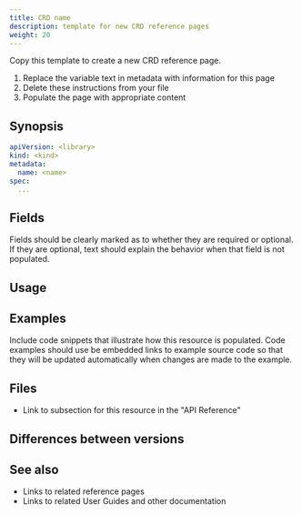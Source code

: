 ```yaml
---
title: CRD name
description: template for new CRD reference pages
weight: 20
---
```


Copy this template to create a new CRD reference page.

1. Replace the variable text in metadata with information for this page
1. Delete these instructions from your file
1. Populate the page with appropriate content

## Synopsis

```yaml
apiVersion: <library>
kind: <kind>
metadata:
  name: <name>
spec:
  ...
```

## Fields

<!-- Detailed description of each field/parameter -->

<!-- * **apiVersion** -- API version being used -->
<!-- * **kind** -- Resource type. -->
<!--    Must be set to `<xxx>` -->
<!-- * **metadata** -->
<!--   * **name** -- Unique name of this <resource>. -->
<!--     Names must comply with the -->
<!-- markdownlint-disable-next-line line-length -->
<!--     [Kubernetes Object Names and IDs](https://kubernetes.io/docs/concepts/overview/working-with-objects/names/#dns-subdomain-names) -->
<!--     specification. -->
<!-- * **spec** -->
<!-- ... -->

Fields should be clearly marked as to whether they are
required or optional.
If they are optional,
text should explain the behavior when that field is not populated.

## Usage

<!-- How this CRD is "activated".  For example, which event uses this CRD -->
<!-- Instructions and guidelines for when and how to customize a CRD -->

## Examples

Include code snippets that illustrate
how this resource is populated.
Code examples should use be embedded links to example source code
so that they will be updated automatically when changes are made to the example.

## Files

* Link to subsection for this resource in the "API Reference"

## Differences between versions

## See also

* Links to related reference pages
* Links to related User Guides and other documentation
